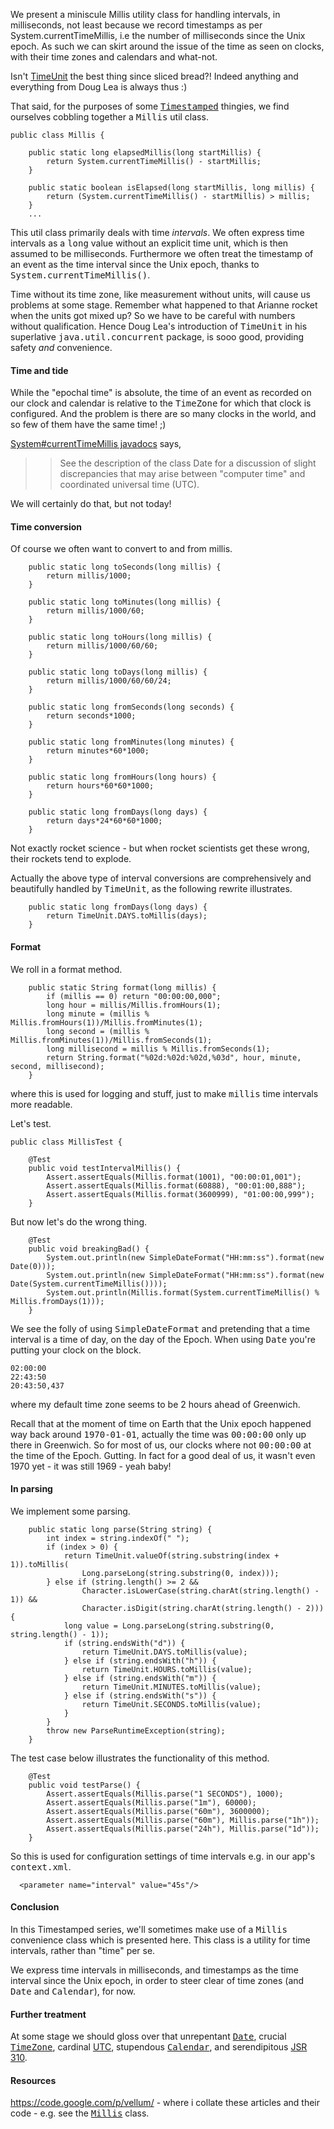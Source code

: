 We present a miniscule Millis utility class for handling intervals, in milliseconds, not least because we record timestamps as per System.currentTimeMillis, i.e the number of milliseconds since the Unix epoch. As such we can skirt around the issue of the time as seen on clocks, with their time zones and calendars and what-not.

Isn't <a href='http://docs.oracle.com/javase/6/docs/api/java/util/concurrent/TimeUnit.html'>TimeUnit</a> the best thing since sliced bread?! Indeed anything and everything from Doug Lea is always thus :)

That said, for the purposes of some <a href='http://code.google.com/p/vellum/wiki/Timestamped'><tt>Timestamped</tt></a> thingies, we find ourselves cobbling together a <tt>Millis</tt> util class.

```
public class Millis {
    
    public static long elapsedMillis(long startMillis) {
        return System.currentTimeMillis() - startMillis;
    }

    public static boolean isElapsed(long startMillis, long millis) {
        return (System.currentTimeMillis() - startMillis) > millis;
    }
    ...
```

This util class primarily deals with time <i>intervals</i>. We often express time intervals as a <tt>long</tt> value without an explicit time unit, which is then assumed to be milliseconds. Furthermore we often treat the timestamp of an event as the time interval since the Unix epoch, thanks to <tt>System.currentTimeMillis()</tt>.

Time without its time zone, like measurement without units, will cause us problems at some stage. Remember what happened to that Arianne rocket when the units got mixed up? So we have to be careful with numbers without qualification. Hence Doug Lea's introduction of <tt>TimeUnit</tt> in his superlative <tt>java.util.concurrent</tt> package, is sooo good, providing safety <i>and</i> convenience.

<h4>Time and tide</h4>

While the "epochal time" is absolute, the time of an event as recorded on our clock and calendar is relative to the <tt>TimeZone</tt> for which that clock is configured. And the problem is there are so many clocks in the world, and so few of them have the same time! ;)

<a href='http://docs.oracle.com/javase/7/docs/api/java/lang/System.html#currentTimeMillis'>System#currentTimeMillis javadocs</a> says,
<blockquote>
<blockquote>See the description of the class Date for a discussion of slight discrepancies that may arise between "computer time" and coordinated universal time (UTC).<br>
</blockquote></blockquote>

We will certainly do that, but not today!

<h4>Time conversion</h4>

Of course we often want to convert to and from millis.

```
    public static long toSeconds(long millis) {
        return millis/1000;
    }

    public static long toMinutes(long millis) {
        return millis/1000/60;
    }

    public static long toHours(long millis) {
        return millis/1000/60/60;
    }

    public static long toDays(long millis) {
        return millis/1000/60/60/24;
    }
    
    public static long fromSeconds(long seconds) {
        return seconds*1000;
    }

    public static long fromMinutes(long minutes) {
        return minutes*60*1000;
    }

    public static long fromHours(long hours) {
        return hours*60*60*1000;
    }
    
    public static long fromDays(long days) {
        return days*24*60*60*1000;
    }
```

Not exactly rocket science - but when rocket scientists get these wrong, their rockets tend to explode.

Actually the above type of interval conversions are comprehensively and beautifully handled by <tt>TimeUnit</tt>, as the following rewrite illustrates.
```
    public static long fromDays(long days) {
        return TimeUnit.DAYS.toMillis(days);
    }
```

<h4>Format</h4>

We roll in a format method.
```
    public static String format(long millis) {
        if (millis == 0) return "00:00:00,000";
        long hour = millis/Millis.fromHours(1);
        long minute = (millis % Millis.fromHours(1))/Millis.fromMinutes(1);
        long second = (millis % Millis.fromMinutes(1))/Millis.fromSeconds(1);
        long millisecond = millis % Millis.fromSeconds(1);
        return String.format("%02d:%02d:%02d,%03d", hour, minute, second, millisecond);        
    }
```
where this is used for logging and stuff, just to make <tt>millis</tt> time intervals more readable.

Let's test.

```
public class MillisTest {

    @Test
    public void testIntervalMillis() {
        Assert.assertEquals(Millis.format(1001), "00:00:01,001");
        Assert.assertEquals(Millis.format(60888), "00:01:00,888");
        Assert.assertEquals(Millis.format(3600999), "01:00:00,999");
    }    
```
But now let's do the wrong thing.
```
    @Test
    public void breakingBad() {
        System.out.println(new SimpleDateFormat("HH:mm:ss").format(new Date(0)));
        System.out.println(new SimpleDateFormat("HH:mm:ss").format(new Date(System.currentTimeMillis())));
        System.out.println(Millis.format(System.currentTimeMillis() % Millis.fromDays(1)));
    }    
```
We see the folly of using <tt>SimpleDateFormat</tt> and pretending that a time interval is a time of day, on the day of the Epoch. When using <tt>Date</tt> you're putting your clock on the block.
```
02:00:00
22:43:50
20:43:50,437
```
where my default time zone seems to be 2 hours ahead of Greenwich.

Recall that at the moment of time on Earth that the Unix epoch happened way back around <tt>1970-01-01</tt>, actually the time was <tt>00:00:00</tt> only up there in Greenwich. So for most of us, our clocks where not <tt>00:00:00</tt> at the time of the Epoch. Gutting. In fact for a good deal of us, it wasn't even 1970 yet - it was still 1969 - yeah baby!

<h4>In parsing</h4>

We implement some parsing.
```
    public static long parse(String string) {
        int index = string.indexOf(" ");
        if (index > 0) {
            return TimeUnit.valueOf(string.substring(index + 1)).toMillis(
                Long.parseLong(string.substring(0, index)));
        } else if (string.length() >= 2 &&
                Character.isLowerCase(string.charAt(string.length() - 1)) && 
                Character.isDigit(string.charAt(string.length() - 2))) {            
            long value = Long.parseLong(string.substring(0, string.length() - 1));    
            if (string.endsWith("d")) {
                return TimeUnit.DAYS.toMillis(value);
            } else if (string.endsWith("h")) {
                return TimeUnit.HOURS.toMillis(value);
            } else if (string.endsWith("m")) {
                return TimeUnit.MINUTES.toMillis(value);
            } else if (string.endsWith("s")) {
                return TimeUnit.SECONDS.toMillis(value);
            }
        }  
        throw new ParseRuntimeException(string);
    }    
```
The test case below illustrates the functionality of this method.
```
    @Test
    public void testParse() {
        Assert.assertEquals(Millis.parse("1 SECONDS"), 1000);
        Assert.assertEquals(Millis.parse("1m"), 60000);
        Assert.assertEquals(Millis.parse("60m"), 3600000);
        Assert.assertEquals(Millis.parse("60m"), Millis.parse("1h"));
        Assert.assertEquals(Millis.parse("24h"), Millis.parse("1d"));
    }
```
So this is used for configuration settings of time intervals e.g. in our app's <tt>context.xml</tt>.
```
  <parameter name="interval" value="45s"/>
```

<h4>Conclusion</h4>

In this Timestamped series, we'll sometimes make use of a <tt>Millis</tt> convenience class which is presented here. This class is a utility for time intervals, rather than "time" per se.

We express time intervals in milliseconds, and timestamps as the time interval since the Unix epoch, in order to steer clear of time zones (and <tt>Date</tt> and <tt>Calendar</tt>), for now.

<h4>Further treatment</h4>

At some stage we should gloss over that unrepentant <a href='http://docs.oracle.com/javase/7/docs/api/java/util/Date.html'><tt>Date</tt></a>, crucial <a href='http://docs.oracle.com/javase/7/docs/api/java/util/TimeZone.html'><tt>TimeZone</tt></a>, cardinal <a href='http://en.wikipedia.org/wiki/Coordinated_Universal_Time'>UTC</a>, stupendous <a href='http://docs.oracle.com/javase/7/docs/api/java/util/Calendar.html'><tt>Calendar</tt></a>, and serendipitous <a href='http://threeten.sourceforge.net/apidocs-2012-10-25/'>JSR 310</a>.

<h4>Resources</h4>

https://code.google.com/p/vellum/ - where i collate these articles and their code - e.g. see the <a href='http://code.google.com/p/vellum/source/browse/trunk/src/vellum/datatype/Millis.java'><tt>Millis</tt></a> class.
